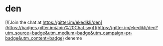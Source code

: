 # den

[![Join the chat at https://gitter.im/ekedikli/den](https://badges.gitter.im/Join%20Chat.svg)](https://gitter.im/ekedikli/den?utm_source=badge&utm_medium=badge&utm_campaign=pr-badge&utm_content=badge)
deneme
